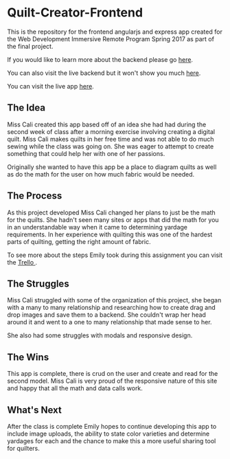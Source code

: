 # Quilt-Creator-Frontend

This is the repository for the frontend angularjs and express app created for the Web Development Immersive Remote Program Spring 2017 as part of the final project.

If you would like to learn more about the backend please go <a href="https://github.com/EmilyCali/Quilt-Creator-Frontend/tree/master">here</a>.

You can also visit the live backend but it won't show you much <a href="https://quilt-creator-api.herokuapp.com">here</a>.

You can visit the live app <a href="https://quilt-creator-app.heroku.com">here</a>.


<h2> The Idea </h2>

Miss Cali created this app based off of an idea she had had during the second week of class after a morning exercise involving creating a digital quilt. Miss Cali makes quilts in her free time and was not able to do much sewing while the class was going on. She was eager to attempt to create something that could help her with one of her passions.

Originally she wanted to have this app be a place to diagram quilts as well as do the math for the user on how much fabric would be needed.

<h2> The Process </h2>

As this project developed Miss Cali changed her plans to just be the math for the quilts. She hadn't seen many sites or apps that did the math for you in an understandable way when it came to determining yardage requirements. In her experience with quilting this was one of the hardest parts of quilting, getting the right amount of fabric.

To see more about the steps Emily took during this assignment you can visit the <a href="https://trello.com/b/XxjDk8w7/quilt-creator"> Trello </a>.


<h2> The Struggles </h2>

Miss Cali struggled with some of the organization of this project, she began with a many to many relationship and researching how to create drag and drop images and save them to a backend. She couldn't wrap her head around it and went to a one to many relationship that made sense to her.

She also had some struggles with modals and responsive design. 

<h2> The Wins </h2>

This app is complete, there is crud on the user and create and read for the second model. Miss Cali is very proud of the responsive nature of this site and happy that all the math and data calls work.

<h2> What's Next </h2>

After the class is complete Emily hopes to continue developing this app to include image uploads, the ability to state color varieties and determine yardages for each and the chance to make this a more useful sharing tool for quilters.
